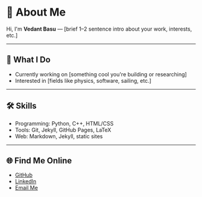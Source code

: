 
# 👋 About Me

Hi, I'm **Vedant Basu** — [brief 1–2 sentence intro about your work, interests, etc.]

---

## 🔬 What I Do

- Currently working on [something cool you're building or researching]
- Interested in [fields like physics, software, sailing, etc.]

---

## 🛠️ Skills

- Programming: Python, C++, HTML/CSS
- Tools: Git, Jekyll, GitHub Pages, LaTeX
- Web: Markdown, Jekyll, static sites

---

## 🌐 Find Me Online

- [GitHub](https://github.com/vedant8)
- [LinkedIn](#)
- [Email Me](mailto:your@email.com)

